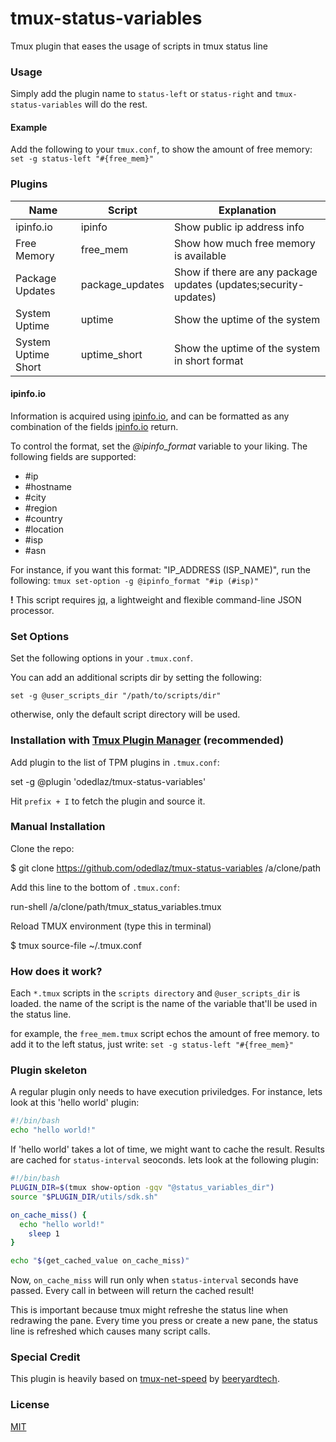 # tmux-status-variables
Tmux plugin that eases the usage of scripts in tmux status line

### Usage

Simply add the plugin name to `status-left` or `status-right` and `tmux-status-variables` will do the rest.

#### Example

Add the following to your `tmux.conf`, to show the amount of free memory:
`set -g status-left "#{free_mem}"`


### Plugins

| Name                | Script          | Explanation                                                      |
|---------------------|-----------------|------------------------------------------------------------------|
| ipinfo.io           | ipinfo          | Show public ip address info                                      |
| Free Memory         | free_mem        | Show how much free memory is available                           |
| Package Updates     | package_updates | Show if there are any package updates (updates;security-updates) |
| System Uptime       | uptime          | Show the uptime of the system                                    |
| System Uptime Short | uptime_short    | Show the uptime of the system in short format                    |

#### ipinfo.io

Information is acquired using [ipinfo.io](https://ipinfo.io), and can be formatted as any combination of the fields [ipinfo.io](https://ipinfo.io) return.

To control the format, set the *@ipinfo_format* variable to your liking. The following fields are supported:

- #ip
- #hostname
- #city
- #region
- #country
- #location
- #isp
- #asn

For instance, if you want this format: "IP_ADDRESS (ISP_NAME)", run the following:
`tmux set-option -g @ipinfo_format "#ip (#isp)"`

**!** This script requires [jq](https://stedolan.github.io/jq), a lightweight and flexible command-line JSON processor.


### Set Options

Set the following options in your `.tmux.conf`.

You can add an additional scripts dir by setting the following:

```
set -g @user_scripts_dir "/path/to/scripts/dir"
```

otherwise, only the default script directory will be used.

### Installation with [Tmux Plugin Manager](https://github.com/tmux-plugins/tpm) (recommended)

Add plugin to the list of TPM plugins in `.tmux.conf`:

set -g @plugin 'odedlaz/tmux-status-variables'

Hit `prefix + I` to fetch the plugin and source it.

### Manual Installation

Clone the repo:

$ git clone https://github.com/odedlaz/tmux-status-variables /a/clone/path

Add this line to the bottom of `.tmux.conf`:

run-shell /a/clone/path/tmux_status_variables.tmux

Reload TMUX environment (type this in terminal)

  $ tmux source-file ~/.tmux.conf

### How does it work?

  Each `*.tmux` scripts in the `scripts directory` and `@user_scripts_dir` is loaded.
  the name of the script is the name of the variable that'll be used in the status line.

  for example, the `free_mem.tmux` script echos the amount of free memory.
  to add it to the left status, just write: `set -g status-left "#{free_mem}"`

### Plugin skeleton

  A regular plugin only needs to have execution priviledges.
  For instance, lets look at this 'hello world' plugin:

  ```bash
#!/bin/bash
  echo "hello world!"
  ```

  If 'hello world' takes a lot of time, we might want to cache the result.
  Results are cached for `status-interval` seoconds. lets look at the following plugin:

  ```bash
#!/bin/bash
  PLUGIN_DIR=$(tmux show-option -gqv "@status_variables_dir")
  source "$PLUGIN_DIR/utils/sdk.sh"

  on_cache_miss() {
    echo "hello world!"
      sleep 1
  }

echo "$(get_cached_value on_cache_miss)"
```

Now, `on_cache_miss` will run only when `status-interval` seconds have passed.
Every call in between will return the cached result!

This is important because tmux might refreshe the status line when redrawing the pane.
Every time you press <Enter> or create a new pane, the status line is refreshed which causes many script calls.

### Special Credit
This plugin is heavily based on [tmux-net-speed](https://github.com/beeryardtech/tmux-net-speed) by [beeryardtech](https://github.com/beeryardtech).

### License

[MIT](LICENSE)
